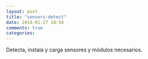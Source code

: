 ```yaml
---
layout: post
title: "sensors-detect"
date: 2014-01-27 18:54
comments: true
categories: 
---
```

Detecta, instala y carga sensores y módulos necesarios.

